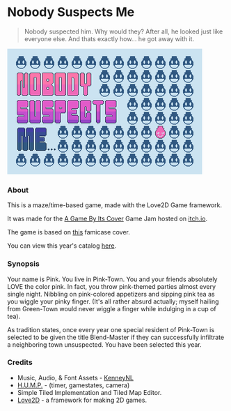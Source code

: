 # Nobody Suspects Me

> Nobody suspected him. Why would they? After all, he looked just like everyone else. And thats exactly how... he got away with it.

![](res/ui/title.png)

### About
This is a maze/time-based game, made with the Love2D Game framework.

It was made for the [A Game By Its Cover](https://itch.io/jam/a-game-by-its-cover-2020) Game Jam
hosted on [itch.io](https://itch.io/).

The game is based on [this](http://famicase.com/18/softs/085.html) famicase cover.

You can view this year's catalog [here](https://famicase.com/20/index.html).

### Synopsis
Your name is Pink. You live in Pink-Town. You and your friends absolutely LOVE the color pink. In fact, you throw pink-themed parties almost every single night. Nibbling on pink-colored appetizers and sipping pink tea as you wiggle your pinky finger. (It's all rather absurd actually; myself hailing from Green-Town would never wiggle a finger while indulging in a cup of tea).

As tradition states, once every year one special resident of Pink-Town is selected to be given the title Blend-Master if they can successfully infiltrate a neighboring town unsuspected. You have been selected this year.

### Credits
- Music, Audio, & Font Assets - [KenneyNL](https://www.kenney.nl/)
- [H.U.M.P.](https://hump.readthedocs.io/en/latest/index.html) - (timer, gamestates, camera)
- Simple Tiled Implementation and Tiled Map Editor.
- [Love2D](https://love2d.org/) - a framework for making 2D games.